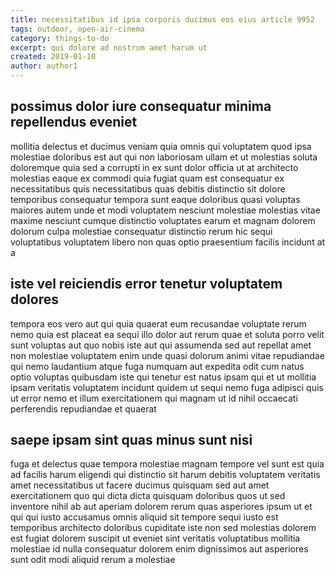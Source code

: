 ```yaml
---
title: necessitatibus id ipsa corporis ducimus eos eius article 9952
tags: outdoor, open-air-cinema
category: things-to-do
excerpt: qui dolore ad nostrum amet harum ut
created: 2019-01-10
author: author1
---
```


## possimus dolor iure consequatur minima repellendus eveniet

mollitia delectus et ducimus veniam quia omnis qui voluptatem quod ipsa molestiae doloribus est aut qui non laboriosam ullam et ut molestias soluta doloremque quia sed a corrupti in ex sunt dolor officia ut at architecto molestias eaque ex commodi quia fugiat quam est consequatur ex necessitatibus quis necessitatibus quas debitis distinctio sit dolore temporibus consequatur tempora sunt eaque doloribus quasi voluptas maiores autem unde et modi voluptatem nesciunt molestiae molestias vitae maxime nesciunt cumque distinctio voluptates earum et magnam dolorem dolorum culpa molestiae consequatur distinctio rerum hic sequi voluptatibus voluptatem libero non quas optio praesentium facilis incidunt at a

## iste vel reiciendis error tenetur voluptatem dolores

tempora eos vero aut qui quia quaerat eum recusandae voluptate rerum nemo quia est placeat ea sequi illo dolor aut rerum quae et soluta porro velit sunt voluptas aut quo nobis iste aut qui assumenda sed aut repellat amet non molestiae voluptatem enim unde quasi dolorum animi vitae repudiandae qui nemo laudantium atque fuga numquam aut expedita odit cum natus optio voluptas quibusdam iste qui tenetur est natus ipsam qui et ut mollitia ipsam veritatis voluptatem incidunt quidem ut sequi nemo fuga adipisci quis ut error nemo et illum exercitationem qui magnam ut id nihil occaecati perferendis repudiandae et quaerat

## saepe ipsam sint quas minus sunt nisi

fuga et delectus quae tempora molestiae magnam tempore vel sunt est quia ad facilis harum eligendi qui distinctio sit harum debitis voluptatem veritatis amet necessitatibus ut facere ducimus quisquam sed aut amet exercitationem quo qui dicta dicta quisquam doloribus quos ut sed inventore nihil ab aut aperiam dolorem rerum quas asperiores ipsum ut et qui qui iusto accusamus omnis aliquid sit tempore sequi iusto est temporibus architecto doloribus cupiditate iste non sed molestias dolorem est fugiat dolorem suscipit ut eveniet sint veritatis voluptatibus mollitia molestiae id nulla consequatur dolorem enim dignissimos aut asperiores sunt odit modi aliquid rerum a molestiae

